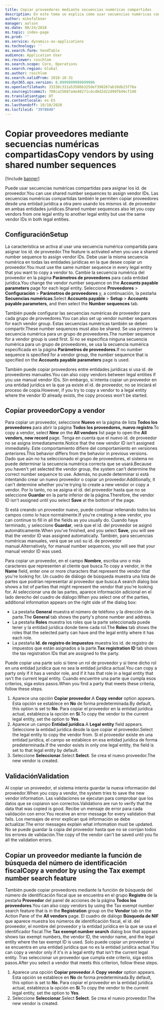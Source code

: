```yaml
---
title: Copiar proveedores mediante secuencias numéricas compartidas
description: En este tema se explica cómo usar secuencias numéricas compartidas para copiar un proveedor en otra entidad jurídica pero conservando el mismo id. de proveedor.
author: mikefalkner
manager: aolson
ms.date: 08/24/2018
ms.topic: index-page
ms.prod: ''
ms.service: dynamics-ax-applications
ms.technology: ''
ms.search.form: VendTable
audience: Application User
ms.reviewer: roschlom
ms.search.scope: Core, Operations
ms.search.region: Global
ms.author: roschlom
ms.search.validFrom: 2018-10-31
ms.dyn365.ops.version: 8.0999999999999996
ms.openlocfilehash: 33338c331a53586b325def398267ab10db23f78a
ms.sourcegitcommit: 708ca25687a4e48271cdcd6d2d22d99fb94cf140
ms.translationtype: HT
ms.contentlocale: es-ES
ms.lasthandoff: 10/10/2020
ms.locfileid: "3978040"
---
```

# <a name="copy-vendors-by-using-shared-number-sequences"></a><span data-ttu-id="bfe1c-103">Copiar proveedores mediante secuencias numéricas compartidas</span><span class="sxs-lookup"><span data-stu-id="bfe1c-103">Copy vendors by using shared number sequences</span></span>

[!include [banner](../includes/banner.md)]

<span data-ttu-id="bfe1c-104">Puede usar secuencias numéricas compartidas para asignar los id. de proveedor.</span><span class="sxs-lookup"><span data-stu-id="bfe1c-104">You can use shared number sequences to assign vendor IDs.</span></span> <span data-ttu-id="bfe1c-105">Las secuencias numéricas compartidas también le permiten copiar proveedores desde una entidad jurídica a otra pero usando los mismos id. de proveedor en ambas entidades jurídicas.</span><span class="sxs-lookup"><span data-stu-id="bfe1c-105">Shared number sequences also let you copy vendors from one legal entity to another legal entity but use the same vendor IDs in both legal entities.</span></span>

## <a name="setup"></a><span data-ttu-id="bfe1c-106">Configuración</span><span class="sxs-lookup"><span data-stu-id="bfe1c-106">Setup</span></span>

<span data-ttu-id="bfe1c-107">La característica se activa al usar una secuencia numérica compartida para asignar los id. de proveedor.</span><span class="sxs-lookup"><span data-stu-id="bfe1c-107">The feature is activated when you use a shared number sequence to assign vendor IDs.</span></span> <span data-ttu-id="bfe1c-108">Debe usar la misma secuencia numérica en todas las entidades jurídicas en la que desee copiar un proveedor.</span><span class="sxs-lookup"><span data-stu-id="bfe1c-108">You must use the same number sequence in every legal entity that you want to copy a vendor to.</span></span> <span data-ttu-id="bfe1c-109">Cambie la secuencia numérica del proveedor en la página **Parámetros de proveedores** para cada entidad jurídica.</span><span class="sxs-lookup"><span data-stu-id="bfe1c-109">You change the vendor number sequence on the **Accounts payable parameters** page for each legal entity.</span></span> <span data-ttu-id="bfe1c-110">Seleccione **Proveedores** \> **Configuración** \> **Parámetros de proveedores** y, a continuación, la pestaña **Secuencias numéricas**.</span><span class="sxs-lookup"><span data-stu-id="bfe1c-110">Select **Accounts payable** \> **Setup** \> **Accounts payable parameters**, and then select the **Number sequences** tab.</span></span>

<span data-ttu-id="bfe1c-111">También puede configurar las secuencias numéricas de proveedor para cada grupo de proveedores.</span><span class="sxs-lookup"><span data-stu-id="bfe1c-111">You can also set up vendor number sequences for each vendor group.</span></span> <span data-ttu-id="bfe1c-112">Estas secuencias numéricas también se deben compartir.</span><span class="sxs-lookup"><span data-stu-id="bfe1c-112">These number sequences must also be shared.</span></span> <span data-ttu-id="bfe1c-113">Se usa primero la secuencia numérica para un grupo de proveedores.</span><span class="sxs-lookup"><span data-stu-id="bfe1c-113">The number sequence for a vendor group is used first.</span></span> <span data-ttu-id="bfe1c-114">Si no se especifica ninguna secuencia numérica para un grupo de proveedores, se usa la secuencia numérica especificada en la página **Parámetros de proveedores**.</span><span class="sxs-lookup"><span data-stu-id="bfe1c-114">If no number sequence is specified for a vendor group, the number sequence that is specified on the **Accounts payable parameters** page is used.</span></span>

<span data-ttu-id="bfe1c-115">También puede copiar proveedores entre entidades jurídicas si usa id. de proveedores manuales.</span><span class="sxs-lookup"><span data-stu-id="bfe1c-115">You can also copy vendors between legal entities if you use manual vendor IDs.</span></span> <span data-ttu-id="bfe1c-116">Sin embargo, si intenta copiar un proveedor en una entidad jurídica en la que ya existe el id. de proveedor, no se iniciará el proceso de copia.</span><span class="sxs-lookup"><span data-stu-id="bfe1c-116">However, if you try to copy a vendor to a legal entity where the vendor ID already exists, the copy process won't be started.</span></span>

## <a name="copy-a-vendor"></a><span data-ttu-id="bfe1c-117">Copiar proveedor</span><span class="sxs-lookup"><span data-stu-id="bfe1c-117">Copy a vendor</span></span>

<span data-ttu-id="bfe1c-118">Para copiar un proveedor, seleccione **Nuevo** en la página de lista **Todos los proveedores** para abrir la página **Todos los proveedores, nuevo registro**.</span><span class="sxs-lookup"><span data-stu-id="bfe1c-118">To copy a vendor, select **New** on the **All vendors** list page to open the **All vendors, new record** page.</span></span> <span data-ttu-id="bfe1c-119">Tenga en cuenta que el nuevo id. de proveedor no se asigna inmediatamente.</span><span class="sxs-lookup"><span data-stu-id="bfe1c-119">Notice that the new vendor ID isn't assigned immediately.</span></span> <span data-ttu-id="bfe1c-120">Este comportamiento difiere del comportamiento en versiones anteriores.</span><span class="sxs-lookup"><span data-stu-id="bfe1c-120">This behavior differs from the behavior in previous versions.</span></span> <span data-ttu-id="bfe1c-121">Dado que aún no ha seleccionado el grupo de proveedores, el sistema no puede determinar la secuencia numérica correcta que se usará.</span><span class="sxs-lookup"><span data-stu-id="bfe1c-121">Because you haven't yet selected the vendor group, the system can't determine the correct number sequence to use.</span></span> <span data-ttu-id="bfe1c-122">Además, no puede determinar si está intentando crear un nuevo proveedor o copiar un proveedor.</span><span class="sxs-lookup"><span data-stu-id="bfe1c-122">Additionally, it can't determine whether you're trying to create a new vendor or copy a vendor.</span></span> <span data-ttu-id="bfe1c-123">Por lo tanto, no se asigna el id. del proveedor hasta que no se seleccione **Guardar** en la parte inferior de la página.</span><span class="sxs-lookup"><span data-stu-id="bfe1c-123">Therefore, the vendor ID isn't assigned until you select **Save** at the bottom of the page.</span></span>

<span data-ttu-id="bfe1c-124">Si está creando un proveedor nuevo, puede continuar rellenando todos los campos como lo hace normalmente.</span><span class="sxs-lookup"><span data-stu-id="bfe1c-124">If you're creating a new vendor, you can continue to fill in all the fields as you usually do.</span></span> <span data-ttu-id="bfe1c-125">Cuando haya terminado, y seleccione **Guardar**, verá que el id. del proveedor se asignó automáticamente.</span><span class="sxs-lookup"><span data-stu-id="bfe1c-125">When you've finished, and you select **Save**, you will see that the vendor ID was assigned automatically.</span></span> <span data-ttu-id="bfe1c-126">También, para secuencias numéricas manuales, verá que se usó su id. de proveedor manual.</span><span class="sxs-lookup"><span data-stu-id="bfe1c-126">Alternatively, for manual number sequences, you will see that your manual vendor ID was used.</span></span>

<span data-ttu-id="bfe1c-127">Para copiar un proveedor, en el campo **Nombre**, escriba uno o más caracteres que representen al cliente que busca.</span><span class="sxs-lookup"><span data-stu-id="bfe1c-127">To copy a vendor, in the **Name** field, enter one or more characters that represent the vendor that you're looking for.</span></span> <span data-ttu-id="bfe1c-128">Un cuadro de diálogo de búsqueda muestra una lista de partes que podrían representar al proveedor que busca.</span><span class="sxs-lookup"><span data-stu-id="bfe1c-128">A search dialog box shows a list of parties that might represent the vendor that you're looking for.</span></span> <span data-ttu-id="bfe1c-129">Al seleccionar una de las partes, aparece información adicional en el lado derecho del cuadro de diálogo:</span><span class="sxs-lookup"><span data-stu-id="bfe1c-129">When you select one of the parties, additional information appears on the right side of the dialog box:</span></span>

- <span data-ttu-id="bfe1c-130">La pestaña **General** muestra el número de teléfono y la dirección de la parte.</span><span class="sxs-lookup"><span data-stu-id="bfe1c-130">The **General** tab shows the party's phone number and address.</span></span>
- <span data-ttu-id="bfe1c-131">La pestaña **Roles** muestra los roles que la parte seleccionada puede tener y la entidad jurídica donde tiene cada rol.</span><span class="sxs-lookup"><span data-stu-id="bfe1c-131">The **Roles** tab shows the roles that the selected party can have and the legal entity where it has each role.</span></span>
- <span data-ttu-id="bfe1c-132">La pestaña **Id. de registro de impuestos** muestra los id. de registro de impuestos que están asignados a la parte.</span><span class="sxs-lookup"><span data-stu-id="bfe1c-132">**Tax registration ID** tab shows the tax registration IDs that are assigned to the party.</span></span>

<span data-ttu-id="bfe1c-133">Puede copiar una parte solo si tiene un rol de proveedor y si tiene dicho rol en una entidad jurídica que no sea la entidad jurídica actual.</span><span class="sxs-lookup"><span data-stu-id="bfe1c-133">You can copy a party only if it has a vendor role, and if it has that role in a legal entity that isn't the current legal entity.</span></span> <span data-ttu-id="bfe1c-134">Cuando encuentre una parte que cumpla esos criterios, siga estos pasos.</span><span class="sxs-lookup"><span data-stu-id="bfe1c-134">When you find a party that meets these criteria, follow these steps.</span></span>

1. <span data-ttu-id="bfe1c-135">Aparece una opción **Copiar proveedor**.</span><span class="sxs-lookup"><span data-stu-id="bfe1c-135">A **Copy vendor** option appears.</span></span> <span data-ttu-id="bfe1c-136">Esta opción se establece en **No** de forma predeterminada.</span><span class="sxs-lookup"><span data-stu-id="bfe1c-136">By default, this option is set to **No**.</span></span> <span data-ttu-id="bfe1c-137">Para copiar el proveedor en la entidad jurídica actual, establezca la opción en **Sí**.</span><span class="sxs-lookup"><span data-stu-id="bfe1c-137">To copy the vendor to the current legal entity, set the option to **Yes**.</span></span> 
2. <span data-ttu-id="bfe1c-138">Aparece​ un campo **Entidad jurídica**.</span><span class="sxs-lookup"><span data-stu-id="bfe1c-138">A **Legal entity** field appears.</span></span> <span data-ttu-id="bfe1c-139">Seleccione la entidad jurídica desde la que copiar el proveedor.</span><span class="sxs-lookup"><span data-stu-id="bfe1c-139">Select the legal entity to copy the vendor from.</span></span> <span data-ttu-id="bfe1c-140">Si el proveedor existe en una entidad jurídica, el campo se establece en esa entidad jurídica de forma predeterminada.</span><span class="sxs-lookup"><span data-stu-id="bfe1c-140">If the vendor exists in only one legal entity, the field is set to that legal entity by default.</span></span>
3. <span data-ttu-id="bfe1c-141">Seleccione **Seleccionar**.</span><span class="sxs-lookup"><span data-stu-id="bfe1c-141">Select **Select**.</span></span> <span data-ttu-id="bfe1c-142">Se crea el nuevo proveedor.</span><span class="sxs-lookup"><span data-stu-id="bfe1c-142">The new vendor is created.</span></span>

## <a name="validation"></a><span data-ttu-id="bfe1c-143">Validación</span><span class="sxs-lookup"><span data-stu-id="bfe1c-143">Validation</span></span>

<span data-ttu-id="bfe1c-144">Al copiar un proveedor, el sistema intenta guardar la nueva información del proveedor.</span><span class="sxs-lookup"><span data-stu-id="bfe1c-144">When you copy a vendor, the system tries to save the new vendor information.</span></span> <span data-ttu-id="bfe1c-145">Las validaciones se ejecutan para comprobar que los datos que se copiaron son correctos.</span><span class="sxs-lookup"><span data-stu-id="bfe1c-145">Validations are run to verify that the data that was copied is good.</span></span> <span data-ttu-id="bfe1c-146">Recibe un mensaje de error para cada validación con error.</span><span class="sxs-lookup"><span data-stu-id="bfe1c-146">You receive an error message for every validation that fails.</span></span> <span data-ttu-id="bfe1c-147">Los mensajes de error explican qué información se debe actualizar.</span><span class="sxs-lookup"><span data-stu-id="bfe1c-147">The error messages explain what information must be updated.</span></span> <span data-ttu-id="bfe1c-148">No se puede guardar la copia del proveedor hasta que no se corrijan todos los errores de validación.</span><span class="sxs-lookup"><span data-stu-id="bfe1c-148">The copy of the vendor can't be saved until you fix all the validation errors.</span></span>

## <a name="copy-a-vendor-by-using-the-tax-exempt-number-search-feature"></a><span data-ttu-id="bfe1c-149">Copiar un proveedor mediante la función de búsqueda del número de identificación fiscal</span><span class="sxs-lookup"><span data-stu-id="bfe1c-149">Copy a vendor by using the Tax exempt number search feature</span></span>

<span data-ttu-id="bfe1c-150">También puede copiar proveedores mediante la función de búsqueda del número de identificación fiscal que se encuentra en el grupo **Registro** de la pestaña **Proveedor** del panel de acciones de la página **Todos los proveedores**.</span><span class="sxs-lookup"><span data-stu-id="bfe1c-150">You can also copy vendors by using the Tax exempt number search feature that is in the **Registration** group on the **Vendor** tab on the Action Pane of the **All vendors** page.</span></span> <span data-ttu-id="bfe1c-151">El cuadro de diálogo **Búsqueda de NIF** que aparece muestra los números de identificación fiscal, el id. del proveedor, el nombre del proveedor y la entidad jurídica en la que se usa el identificador fiscal.</span><span class="sxs-lookup"><span data-stu-id="bfe1c-151">The **Tax exempt number search** dialog box that appears shows tax exempt numbers, the vendor ID, the vendor name, and the legal entity where the tax exempt ID is used.</span></span> <span data-ttu-id="bfe1c-152">Solo puede copiar un proveedor si se encuentra en una entidad jurídica que no es la entidad jurídica actual.</span><span class="sxs-lookup"><span data-stu-id="bfe1c-152">You can copy a vendor only if it's in a legal entity that isn't the current legal entity.</span></span> <span data-ttu-id="bfe1c-153">Tras seleccionar un proveedor que cumpla este criterio, siga estos pasos.</span><span class="sxs-lookup"><span data-stu-id="bfe1c-153">After you select a vendor that meets this criterion, follow these steps.</span></span>

1. <span data-ttu-id="bfe1c-154">Aparece una opción **Copiar proveedor**.</span><span class="sxs-lookup"><span data-stu-id="bfe1c-154">A **Copy vendor** option appears.</span></span> <span data-ttu-id="bfe1c-155">Esta opción se establece en **No** de forma predeterminada.</span><span class="sxs-lookup"><span data-stu-id="bfe1c-155">By default, this option is set to **No**.</span></span> <span data-ttu-id="bfe1c-156">Para copiar el proveedor en la entidad jurídica actual, establezca la opción en **Sí**.</span><span class="sxs-lookup"><span data-stu-id="bfe1c-156">To copy the vendor to the current legal entity, set the option to **Yes**.</span></span>
2. <span data-ttu-id="bfe1c-157">Seleccione **Seleccionar**.</span><span class="sxs-lookup"><span data-stu-id="bfe1c-157">Select **Select**.</span></span> <span data-ttu-id="bfe1c-158">Se crea el nuevo proveedor.</span><span class="sxs-lookup"><span data-stu-id="bfe1c-158">The new vendor is created.</span></span>
